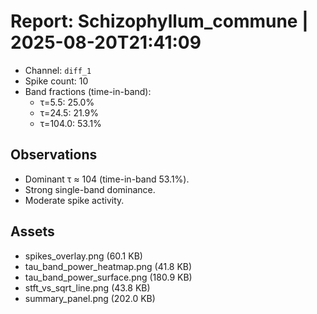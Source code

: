 # Report: Schizophyllum_commune | 2025-08-20T21:41:09

- Channel: `diff_1`
- Spike count: 10
- Band fractions (time-in-band):
  - τ=5.5: 25.0%
  - τ=24.5: 21.9%
  - τ=104.0: 53.1%

## Observations
- Dominant τ ≈ 104 (time-in-band 53.1%).
- Strong single-band dominance.
- Moderate spike activity.

## Assets
- spikes_overlay.png (60.1 KB)
- tau_band_power_heatmap.png (41.8 KB)
- tau_band_power_surface.png (180.9 KB)
- stft_vs_sqrt_line.png (43.8 KB)
- summary_panel.png (202.0 KB)
